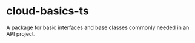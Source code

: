 # cloud-basics-ts
A package for basic interfaces and base classes commonly needed in an API project. 

